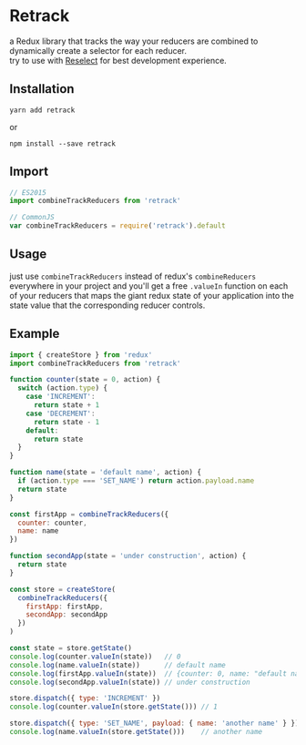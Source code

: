 # Retrack
a Redux library that tracks the way your reducers are combined to dynamically create a selector for each reducer.  
try to use with [Reselect](https://github.com/reduxjs/reselect/) for best development experience.

## Installation
```
yarn add retrack
```
or
```
npm install --save retrack
```

## Import
```javascript
// ES2015
import combineTrackReducers from 'retrack'

// CommonJS
var combineTrackReducers = require('retrack').default
```

## Usage
just use `combineTrackReducers` instead of redux's `combineReducers` everywhere in your project and you'll get a free `.valueIn` function on each of your reducers that maps the giant redux state of your application into the state value that the corresponding reducer controls.

## Example
```javascript
import { createStore } from 'redux'
import combineTrackReducers from 'retrack'

function counter(state = 0, action) {
  switch (action.type) {
    case 'INCREMENT':
      return state + 1
    case 'DECREMENT':
      return state - 1
    default:
      return state
  }
}

function name(state = 'default name', action) {
  if (action.type === 'SET_NAME') return action.payload.name
  return state
}

const firstApp = combineTrackReducers({
  counter: counter,
  name: name
})

function secondApp(state = 'under construction', action) {
  return state
}

const store = createStore(
  combineTrackReducers({
    firstApp: firstApp,
    secondApp: secondApp
  })
)

const state = store.getState()
console.log(counter.valueIn(state))   // 0
console.log(name.valueIn(state))      // default name
console.log(firstApp.valueIn(state))  // {counter: 0, name: "default name"}
console.log(secondApp.valueIn(state)) // under construction

store.dispatch({ type: 'INCREMENT' })
console.log(counter.valueIn(store.getState())) // 1

store.dispatch({ type: 'SET_NAME', payload: { name: 'another name' } })
console.log(name.valueIn(store.getState()))    // another name
```
